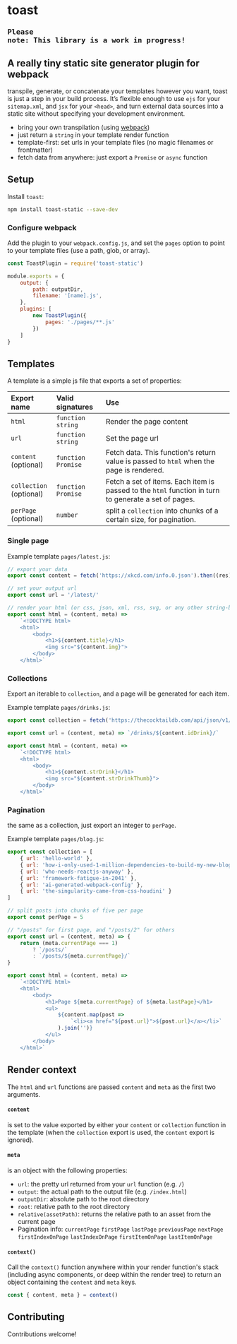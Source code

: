 # toast

### <pre>Please note: This library is a work in progress!</pre>

## A really tiny static site generator plugin for webpack

transpile, generate, or concatenate your templates however you want, toast is just a step in your build process. It’s flexible enough to use `ejs` for your `sitemap.xml`, and `jsx` for your `<head>`, and turn external data sources into a static site without specifying your development environment.

- bring your own transpilation (using [webpack](https://webpack.js.org/))
- just return a `string` in your template render function
- template-first: set urls in your template files (no magic filenames or frontmatter)
- fetch data from anywhere: just export a `Promise` or `async` function


## Setup

Install `toast`:

```bash
npm install toast-static --save-dev
```

### Configure webpack

Add the plugin to your `webpack.config.js`, and set the `pages` option to point to your template files (use a path, glob, or array).


```js
const ToastPlugin = require('toast-static')

module.exports = {
    output: {
        path: outputDir,
        filename: '[name].js',
    },
    plugins: [
        new ToastPlugin({ 
            pages: './pages/**.js' 
        })
    ]
}
```

## Templates

A template is a simple js file that exports a set of properties:

| Export name | Valid signatures | Use |
| :--- | :--- | :--- |
| `html` | `function`<br>`string` | Render the page content |
| `url` | `function`<br>`string` | Set the page url |
| `content`<br>(optional) | `function`<br>`Promise` | Fetch data. This function's return value is passed to `html` when the page is rendered. |
| `collection`<br>(optional) | `function`<br>`Promise` | Fetch a set of items. Each item is passed to the `html` function in turn to generate a set of pages. |
| `perPage`<br>(optional) | `number` |  split a `collection` into chunks of a certain size, for pagination. |


### Single page

Example template `pages/latest.js`:

```js
// export your data
export const content = fetch('https://xkcd.com/info.0.json').then((res) => res.json())

// set your output url
export const url = '/latest/'

// render your html (or css, json, xml, rss, svg, or any other string-based format)
export const html = (content, meta) => 
    `<!DOCTYPE html>
    <html>
        <body>
            <h1>${content.title}</h1>
            <img src="${content.img}">
        </body>
    </html>`
```

### Collections

Export an iterable to `collection`, and a page will be generated for each item. 

Example template `pages/drinks.js`:

```js
export const collection = fetch('https://thecocktaildb.com/api/json/v1/1/filter.php?i=Mango').then((res) => res.json())

export const url = (content, meta) => `/drinks/${content.idDrink}/`

export const html = (content, meta) => 
    `<!DOCTYPE html>
    <html>
        <body>
            <h1>${content.strDrink}</h1>
            <img src="${content.strDrinkThumb}">
        </body>
    </html>`

```

### Pagination

the same as a collection, just export an integer to `perPage`.

Example template `pages/blog.js`:

```js
export const collection = [
    { url: 'hello-world' },
    { url: 'how-i-only-used-1-million-dependencies-to-build-my-new-blog' },
    { url: 'who-needs-reactjs-anyway' },
    { url: 'framework-fatigue-in-2041' },
    { url: 'ai-generated-webpack-config' },
    { url: 'the-singularity-came-from-css-houdini' }
]

// split posts into chunks of five per page
export const perPage = 5 

// "/posts" for first page, and "/posts/2" for others
export const url = (content, meta) => {
    return (meta.currentPage === 1)
        ? `/posts/`
        : `/posts/${meta.currentPage}/`
}

export const html = (content, meta) => 
    `<!DOCTYPE html>
    <html>
        <body>
            <h1>Page ${meta.currentPage} of ${meta.lastPage}</h1>
            <ul>
                ${content.map(post => 
                    `<li><a href="${post.url}">${post.url}</a></li>`
                ).join('')}
            </ul>
        </body>
    </html>`
```


## Render context

The `html` and `url` functions are passed `content` and `meta` as the first two arguments.

#### `content`

is set to the value exported by either your `content` or `collection` function in the template (when the `collection` export is used, the `content` export is ignored).

#### `meta`

is an object with the following properties:

- `url`: the pretty url returned from your `url` function (e.g. `/`)
- `output`: the actual path to the output file (e.g. `/index.html`)
- `outputDir`: absolute path to the root directory
- `root`: relative path to the root directory
- `relative(assetPath)`: returns the relative path to an asset from the current page
- Pagination info: `currentPage` `firstPage` `lastPage` `previousPage` `nextPage` `firstIndexOnPage` `lastIndexOnPage` `firstItemOnPage` `lastItemOnPage` 


#### `context()` 

Call the `context()` function anywhere within your render function's stack (including async components, or deep within the render tree) to return an object containing the `content` and `meta` keys. 

```js
const { content, meta } = context()
```


## Contributing

Contributions welcome!
